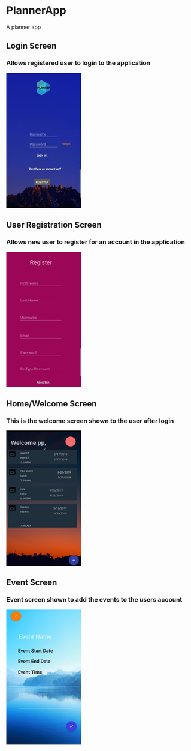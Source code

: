 # PlannerApp
A planner app


## Login Screen
### Allows registered user to login to the application
<img src= "app/src/main/res/drawable/login.jpg" width = "200px" height="360px"/>

## User Registration Screen
### Allows new user to register for an account in the application
<img src= "app/src/main/res/drawable/register.jpg" width = "200px" height="360px"/>

## Home/Welcome Screen
### This is the welcome screen shown to the user after login
<img src= "app/src/main/res/drawable/welcome.jpg" width = "200px" height="360px"/>

## Event Screen
### Event screen shown to add the events to the users account
<img src= "app/src/main/res/drawable/event.jpg" width = "200px" height="360px"/>
